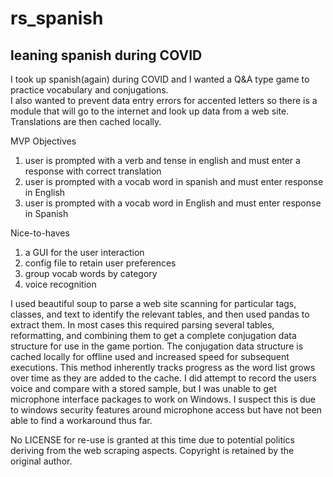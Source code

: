# rs_spanish
## leaning spanish during COVID
I took up spanish(again) during COVID and I wanted a Q&A type game to practice vocabulary and conjugations.  
I also wanted to prevent data entry errors for accented letters so there is a module that will go to the internet and look up data from a web site.  
Translations are then cached locally.

MVP Objectives
1. user is prompted with a verb and tense in english and must enter a response with correct translation
1. user is prompted with a vocab word in spanish and must enter response in English
1. user is prompted with a vocab word in English and must enter response in Spanish

Nice-to-haves
1. a GUI for the user interaction
2. config file to retain user preferences
3. group vocab words by category
4. voice recognition

I used beautiful soup to parse a web site scanning for particular tags, classes, and text to identify the relevant tables, and then used pandas to extract them.
In most cases this required parsing several tables, reformatting, and combining them to get a complete conjugation data structure for use in the game portion.
The conjugation data structure is cached locally for offline used and increased speed for subsequent executions.  This method inherently tracks progress as the word 
list grows over time as they are added to the cache.  I did attempt to record the users voice and compare with a stored sample, but I was unable to get microphone interface
packages to work on Windows.  I suspect this is due to windows security features around microphone access but have not been able to find a workaround thus far.


No LICENSE for re-use is granted at this time due to potential politics deriving from the web scraping aspects.  Copyright is retained by the original author.
